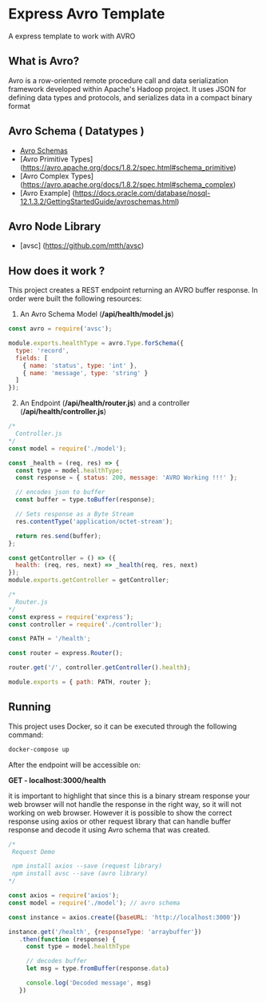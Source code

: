 # Express Avro Template
A express template to work with AVRO

## What is Avro?
Avro is a row-oriented remote procedure call and data serialization framework developed within Apache's Hadoop project. It uses JSON for defining data types and protocols, and serializes data in a compact binary format

## Avro Schema ( Datatypes )
* [Avro Schemas](https://avro.apache.org/docs/1.8.2/spec.html#schemas)
* [Avro Primitive Types] (https://avro.apache.org/docs/1.8.2/spec.html#schema_primitive)
* [Avro Complex Types] (https://avro.apache.org/docs/1.8.2/spec.html#schema_complex)
* [Avro Example] (https://docs.oracle.com/database/nosql-12.1.3.2/GettingStartedGuide/avroschemas.html)

## Avro Node Library
* [avsc] (https://github.com/mtth/avsc)

## How does it work ?
This project creates a REST endpoint returning an AVRO buffer response. In order were built the following resources:

1. An Avro Schema Model (__/api/health/model.js__)
```javascript
const avro = require('avsc');

module.exports.healthType = avro.Type.forSchema({
  type: 'record',
  fields: [
    { name: 'status', type: 'int' },
    { name: 'message', type: 'string' }
  ]
});

```

2. An Endpoint (__/api/health/router.js__) and a controller (__/api/health/controller.js__)
```javascript
/*
  Controller.js
*/
const model = require('./model');

const _health = (req, res) => {
  const type = model.healthType;
  const response = { status: 200, message: 'AVRO Working !!!' };

  // encodes json to buffer
  const buffer = type.toBuffer(response);

  // Sets response as a Byte Stream
  res.contentType('application/octet-stream');

  return res.send(buffer);
};

const getController = () => ({
  health: (req, res, next) => _health(req, res, next)
});
module.exports.getController = getController;
```
```javascript
/*
  Router.js
*/
const express = require('express');
const controller = require('./controller');

const PATH = '/health';

const router = express.Router();

router.get('/', controller.getController().health);

module.exports = { path: PATH, router };
```

## Running
This project uses Docker, so it can be executed through the following command:
```bash
docker-compose up
```

After the endpoint will be accessible on:

__GET - localhost:3000/health__

 it is important to highlight that since this is a binary stream response your web browser will not handle the response in the right way, so it will not working on web browser. However it is possible to show the correct response using axios or other request library that can handle buffer response and decode it using Avro schema that was created.

 ```javascript
 /*
  Request Demo

  npm install axios --save (request library)
  npm install avsc --save (avro library)
 */

const axios = require('axios');
const model = require('./model'); // avro schema

const instance = axios.create({baseURL: 'http://localhost:3000'})

instance.get('/health', {responseType: 'arraybuffer'})
    .then(function (response) {
      const type = model.healthType

      // decodes buffer
      let msg = type.fromBuffer(response.data)

      console.log('Decoded message', msg)
    })
 ```

